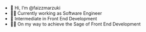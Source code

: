 - 👋 Hi, I’m @faizzmarzuki
- 👨‍💻 Currently working as Software Engineer
- 🎨 Intermediate in Front End Development
- 🦸‍♂️ On my way to achieve the Sage of Front End Development

<!---
faizzmarzuki/faizzmarzuki is a ✨ special ✨ repository because its `README.md` (this file) appears on your GitHub profile.
You can click the Preview link to take a look at your changes.
--->
